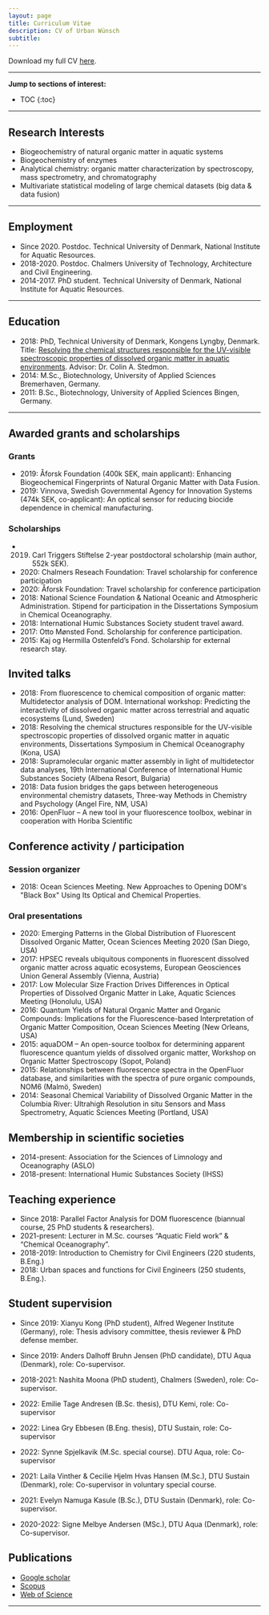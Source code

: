 ```yaml
---
layout: page
title: Curriculum Vitae
description: CV of Urban Wünsch
subtitle: 
---
```


Download my full CV [here](https://github.com/urbanwuensch/website/raw/master/img/CV_Wuensch.pdf).

---
__Jump to sections of interest:__

- TOC
{:toc}




---
## Research Interests

- Biogeochemistry of natural organic matter in aquatic systems
- Biogeochemistry of enzymes
- Analytical chemistry: organic matter characterization by spectroscopy, mass spectrometry, and chromatography
- Multivariate statistical modeling of large chemical datasets (big data & data fusion)

---
## Employment
- Since 2020.	Postdoc. Technical University of Denmark, National Institute for Aquatic Resources.
- 2018-2020.		Postdoc. Chalmers University of Technology, Architecture and Civil Engineering.
- 2014-2017.		PhD student. Technical University of Denmark, National Institute for Aquatic Resources.


---

## Education
- 2018:	PhD, Technical University of Denmark, Kongens Lyngby, Denmark. Title: [Resolving the chemical structures responsible for the UV-visible spectroscopic properties of dissolved organic matter in aquatic environments](http://orbit.dtu.dk/en/publications/resolving-the-chemical-structures-responsible-for-the-uvvisible-spectroscopic-properties-of-dissolved-organic-matter-in-aquatic-environments(0afd92e0-01cf-4ada-b684-a6b66f44da84).html). Advisor: Dr. Colin A. Stedmon.
- 2014:	M.Sc., Biotechnology, University of Applied Sciences Bremerhaven, Germany.
- 2011:	B.Sc., Biotechnology, University of Applied Sciences Bingen, Germany.

---

## Awarded grants and scholarships

### Grants

- 2019:	Åforsk Foundation (400k SEK, main applicant): Enhancing Biogeochemical Fingerprints of Natural Organic Matter with Data Fusion.
- 2019:	Vinnova, Swedish Governmental Agency for Innovation Systems (474k SEK, co-applicant): An optical sensor for reducing biocide dependence in chemical manufacturing.

### Scholarships

- 2019.	Carl Triggers Stiftelse 2-year postdoctoral scholarship (main author, 552k SEK).
- 2020: Chalmers Reseach Foundation: Travel scholarship for conference participation
- 2020: Åforsk Foundation: Travel scholarship for conference participation
- 2018:	National Science Foundation & National Oceanic and Atmospheric Administration. Stipend for participation in the Dissertations Symposium in Chemical Oceanography.
- 2018:	International Humic Substances Society student travel award.
- 2017:	Otto Mønsted Fond. Scholarship for conference participation.
- 2015:	Kaj og Hermilla Ostenfeld’s Fond. Scholarship for external research stay.


## Invited talks
- 2018:	From fluorescence to chemical composition of organic matter: Multidetector analysis of DOM. International workshop: Predicting the interactivity of dissolved organic matter across terrestrial and aquatic ecosystems (Lund, Sweden)
- 2018:	Resolving the chemical structures responsible for the UV-visible spectroscopic properties of dissolved organic matter in aquatic environments, Dissertations Symposium in Chemical Oceanography (Kona, USA)
- 2018:	Supramolecular organic matter assembly in light of multidetector data analyses, 19th International Conference of International Humic Substances Society (Albena Resort, Bulgaria)
- 2018:	Data fusion bridges the gaps between heterogeneous environmental chemistry datasets, Three-way Methods in Chemistry and Psychology (Angel Fire, NM, USA)
- 2016:	OpenFluor – A new tool in your fluorescence toolbox, webinar in cooperation with Horiba Scientific

## Conference activity / participation

### Session organizer

- 2018:	Ocean Sciences Meeting. New Approaches to Opening DOM's "Black Box" Using Its Optical and Chemical Properties.

### Oral presentations

- 2020: Emerging Patterns in the Global Distribution of Fluorescent Dissolved Organic Matter, Ocean Sciences Meeting 2020 (San Diego, USA)
- 2017:	HPSEC reveals ubiquitous components in fluorescent dissolved organic matter across aquatic ecosystems, European Geosciences Union General Assembly (Vienna, Austria)
- 2017:	Low Molecular Size Fraction Drives Differences in Optical Properties of Dissolved Organic Matter in Lake, Aquatic Sciences Meeting (Honolulu, USA)
- 2016:	Quantum Yields of Natural Organic Matter and Organic Compounds: Implications for the Fluorescence-based Interpretation of Organic Matter Composition, Ocean Sciences Meeting (New Orleans, USA)
- 2015:	aquaDOM – An open-source toolbox for determining apparent fluorescence quantum yields of dissolved organic matter, Workshop on Organic Matter Spectroscopy (Sopot, Poland)
- 2015:	Relationships between fluorescence spectra in the OpenFluor database, and similarities with the spectra of pure organic compounds, NOM6 (Malmö, Sweden)
- 2014:	Seasonal Chemical Variability of Dissolved Organic Matter in the Columbia River: Ultrahigh Resolution in situ Sensors and Mass Spectrometry, Aquatic Sciences Meeting (Portland, USA)

## Membership in scientific societies

- 2014-present:	Association for the Sciences of Limnology and Oceanography (ASLO)
- 2018-present:	International Humic Substances Society (IHSS)

## Teaching experience

- Since 2018:		Parallel Factor Analysis for DOM fluorescence (biannual course, 25 PhD students & researchers).
- 2021-present:	Lecturer in M.Sc. courses “Aquatic Field work” & “Chemical Oceanography”.
- 2018-2019: 	Introduction to Chemistry for Civil Engineers (220 students, B.Eng.)
- 2018:		Urban spaces and functions for Civil Engineers (250 students, B.Eng.).

## Student supervision

- Since 2019:	Xianyu Kong (PhD student), Alfred Wegener Institute (Germany), role: Thesis advisory committee, thesis reviewer & PhD defense member.
- Since 2019:		Anders Dalhoff Bruhn Jensen (PhD candidate), DTU Aqua (Denmark), role: Co-supervisor.
- 2018-2021:		Nashita Moona (PhD student), Chalmers (Sweden), role: Co-supervisor.

- 2022:	Emilie Tage Andresen (B.Sc. thesis), DTU Kemi, role: Co-supervisor
- 2022:	Linea Gry Ebbesen (B.Eng. thesis), DTU Sustain, role: Co-supervisor
- 2022:	Synne Spjelkavik (M.Sc. special course). DTU Aqua, role: Co-supervisor
- 2021:	Laila Vinther & Cecilie Hjelm Hvas Hansen (M.Sc.), DTU Sustain (Denmark), role: Co-supervisor in voluntary special course.
- 2021:		Evelyn Namuga Kasule (B.Sc.), DTU Sustain (Denmark), role: Co-supervisor.
- 2020-2022:		Signe Melbye Andersen (MSc.), DTU Aqua (Denmark), role: Co-supervisor.


## Publications

- [Google scholar](https://scholar.google.com/citations?hl=en&user=mOwcA1MAAAAJ)
- [Scopus](https://www.scopus.com/authid/detail.uri?authorId=57192896682)
- [Web of Science](https://www.webofscience.com/wos/author/rid/H-2976-2019)

---
